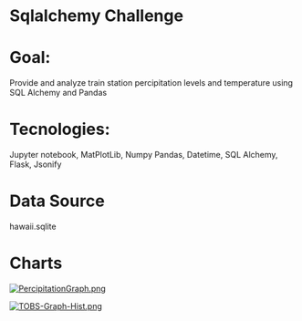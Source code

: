 # Sqlalchemy Challenge

# Goal:
Provide and analyze train station percipitation levels and temperature using SQL Alchemy and Pandas


# Tecnologies:

Jupyter notebook, MatPlotLib, Numpy Pandas, Datetime, SQL Alchemy, Flask, Jsonify

# Data Source
hawaii.sqlite 

# Charts

[![PercipitationGraph.png](https://i.postimg.cc/pdLfR7xM/Percipitation-Graph.png)](https://postimg.cc/QFv9qfHf)

[![TOBS-Graph-Hist.png](https://i.postimg.cc/TPNrw9YL/TOBS-Graph-Hist.png)](https://postimg.cc/LqfqQjP2)
